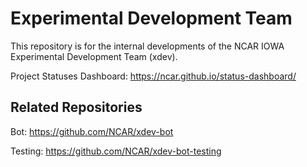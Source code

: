 # Experimental Development Team

This repository is for the internal developments of the NCAR IOWA Experimental Development Team (xdev).

Project Statuses Dashboard: https://ncar.github.io/status-dashboard/

## Related Repositories

Bot: https://github.com/NCAR/xdev-bot

Testing: https://github.com/NCAR/xdev-bot-testing
